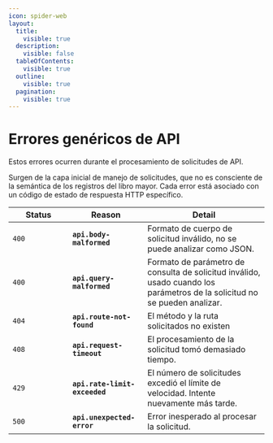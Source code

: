 ```yaml
---
icon: spider-web
layout:
  title:
    visible: true
  description:
    visible: false
  tableOfContents:
    visible: true
  outline:
    visible: true
  pagination:
    visible: true
---
```


# Errores genéricos de API

Estos errores ocurren durante el procesamiento de solicitudes de API.

Surgen de la capa inicial de manejo de solicitudes, que no es consciente de la semántica de los registros del libro mayor. Cada error está asociado con un código de estado de respuesta HTTP específico.

<table><thead><tr><th width="102">Status</th><th>Reason</th><th>Detail</th></tr></thead><tbody><tr><td><code>400</code></td><td><strong><code>api.body-malformed</code></strong></td><td>Formato de cuerpo de solicitud inválido, no se puede analizar como JSON.</td></tr><tr><td><code>400</code></td><td><strong><code>api.query-malformed</code></strong></td><td>Formato de parámetro de consulta de solicitud inválido, usado cuando los parámetros de la solicitud no se pueden analizar.</td></tr><tr><td><code>404</code></td><td><strong><code>api.route-not-found</code></strong></td><td>El método y la ruta solicitados no existen</td></tr><tr><td><code>408</code></td><td><strong><code>api.request-timeout</code></strong></td><td>El procesamiento de la solicitud tomó demasiado tiempo.</td></tr><tr><td><code>429</code></td><td><strong><code>api.rate-limit-exceeded</code></strong></td><td>El número de solicitudes excedió el límite de velocidad. Intente nuevamente más tarde.</td></tr><tr><td><code>500</code></td><td><strong><code>api.unexpected-error</code></strong></td><td>Error inesperado al procesar la solicitud.</td></tr></tbody></table>
